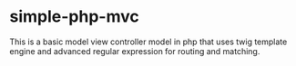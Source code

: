 # simple-php-mvc

This is a basic model view controller model in php that uses twig template engine and advanced regular expression for routing and matching.
